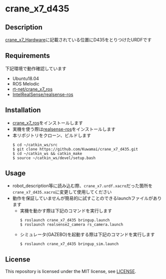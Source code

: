 # crane_x7_d435

## Description
[crane_x7_Hardware](https://github.com/rt-net/crane_x7_Hardware/blob/master/Drawing/CRANE-X7_with_RealSenseD435.pdf)に記載されている位置にD435をとりつけたURDFです

## Requirements
下記環境で動作確認しています  
* Ubuntu18.04
* ROS Melodic
* [rt-net/crane_x7_ros](https://github.com/rt-net/crane_x7_ros)
* [IntelRealSense/realsense-ros](https://github.com/IntelRealSense/realsense-ros)

## Installation
* [crane_x7_ros](https://github.com/rt-net/crane_x7_ros)をインストールします
* 実機を使う際は[realsense-ros](https://github.com/IntelRealSense/realsense-ros)をインストールします
* 本リポジトリをクローン、ビルドします  
    ```
    $ cd ~/catkin_ws/src
    $ git clone https://github.com/Kuwamai/crane_x7_d435.git
    $ cd ~/catkin_ws && catkin_make
    $ source ~/catkin_ws/devel/setup.bash
    ```

## Usage
* robot_description等に読み込む際、`crane_x7.urdf.xacro`だった箇所を`crane_x7_d435.xacro`に変更して使用してください
* 動作を保証していませんが簡易的に試すことのできるlaunchファイルがあります
    * 実機を動かす際は下記のコマンドを実行します
        ```
        $ roslaunch crane_x7_d435 bringup.launch
        $ roslaunch realsense2_camera rs_camera.launch
        ```
    * シミュレータ(GAZEBO)を起動する際は下記のコマンドを実行します
        ```
        $ roslaunch crane_x7_d435 bringup_sim.launch
        ```

## License
This repository is licensed under the MIT license, see [LICENSE](./LICENSE).
